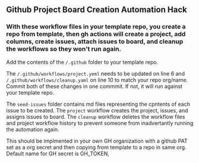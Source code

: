 ## Github Project Board Creation Automation Hack

### With these workflow files in your template repo, you create a repo from template, then gh actions will create a project, add columns, create issues, attach issues to board, and cleanup the workflows so they won't run again.

Add the contents of the `/.github` folder to your template repo. 

The `/.github/workflows/project.yeml` needs to be updated on line 6 and `/.github/workflows/cleanup.yaml` on line 10 to match your repo org/name. Commit both of these changes in one commmit. If not, it will run against your template repo.

The `seed-issues` folder contains md files representing the cpntents of each issue to be created. The `project` workflow creates the project, issues, and assigns issues to board. The `cleanup` workflow deletes the workflow files and project workflow history to prevent someone from inadvertantly running the automation again.

This should be implmented in your own GH organization with a github PAT set as a org secret and then copying from template to a repo in same org. Default name for GH secret is GH_TOKEN,

